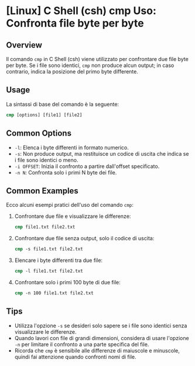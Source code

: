 # [Linux] C Shell (csh) cmp Uso: Confronta file byte per byte

## Overview
Il comando `cmp` in C Shell (csh) viene utilizzato per confrontare due file byte per byte. Se i file sono identici, `cmp` non produce alcun output; in caso contrario, indica la posizione del primo byte differente.

## Usage
La sintassi di base del comando è la seguente:

```csh
cmp [options] [file1] [file2]
```

## Common Options
- `-l`: Elenca i byte differenti in formato numerico.
- `-s`: Non produce output, ma restituisce un codice di uscita che indica se i file sono identici o meno.
- `-i OFFSET`: Inizia il confronto a partire dall'offset specificato.
- `-n N`: Confronta solo i primi N byte dei file.

## Common Examples
Ecco alcuni esempi pratici dell'uso del comando `cmp`:

1. Confrontare due file e visualizzare le differenze:
   ```csh
   cmp file1.txt file2.txt
   ```

2. Confrontare due file senza output, solo il codice di uscita:
   ```csh
   cmp -s file1.txt file2.txt
   ```

3. Elencare i byte differenti tra due file:
   ```csh
   cmp -l file1.txt file2.txt
   ```

4. Confrontare solo i primi 100 byte di due file:
   ```csh
   cmp -n 100 file1.txt file2.txt
   ```

## Tips
- Utilizza l'opzione `-s` se desideri solo sapere se i file sono identici senza visualizzare le differenze.
- Quando lavori con file di grandi dimensioni, considera di usare l'opzione `-n` per limitare il confronto a una parte specifica del file.
- Ricorda che `cmp` è sensibile alle differenze di maiuscole e minuscole, quindi fai attenzione quando confronti nomi di file.